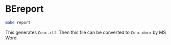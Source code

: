 # BEreport

```bash
make report
```

This generates `Conc.rtf`. Then this file can be converted to `Conc.docx` by MS Word.



